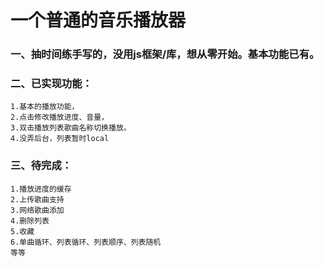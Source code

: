 # 一个普通的音乐播放器
### 一、抽时间练手写的，没用js框架/库，想从零开始。基本功能已有。
### 二、已实现功能：
    1.基本的播放功能，
    2.点击修改播放进度、音量，
    3.双击播放列表歌曲名称切换播放。
    4.没弄后台，列表暂时local
### 三、待完成：
    1.播放进度的缓存
    2.上传歌曲支持
    3.网络歌曲添加
    4.删除列表
    5.收藏
    6.单曲循环、列表循环、列表顺序、列表随机
    等等
